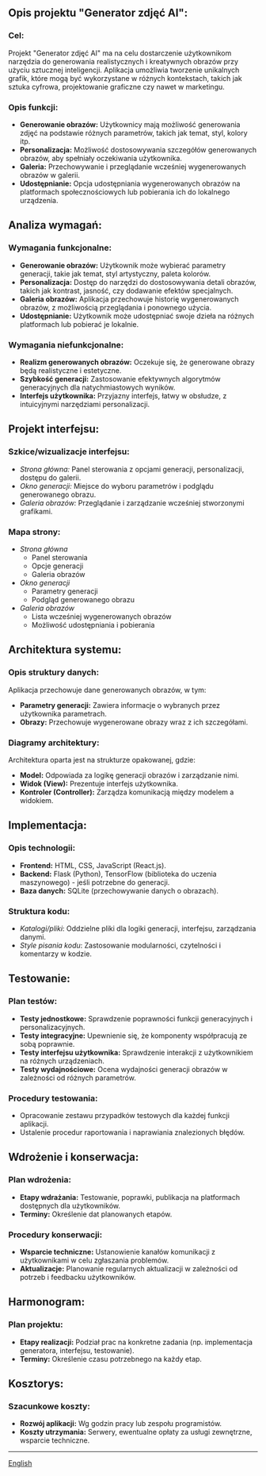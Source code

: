 ## Opis projektu "Generator zdjęć AI":

### Cel:

Projekt "Generator zdjęć AI" ma na celu dostarczenie użytkownikom narzędzia do generowania realistycznych i kreatywnych obrazów przy użyciu sztucznej inteligencji. Aplikacja umożliwia tworzenie unikalnych grafik, które mogą być wykorzystane w różnych kontekstach, takich jak sztuka cyfrowa, projektowanie graficzne czy nawet w marketingu.

### Opis funkcji:

- **Generowanie obrazów:** Użytkownicy mają możliwość generowania zdjęć na podstawie różnych parametrów, takich jak temat, styl, kolory itp.
- **Personalizacja:** Możliwość dostosowywania szczegółów generowanych obrazów, aby spełniały oczekiwania użytkownika.
- **Galeria:** Przechowywanie i przeglądanie wcześniej wygenerowanych obrazów w galerii.
- **Udostępnianie:** Opcja udostępniania wygenerowanych obrazów na platformach społecznościowych lub pobierania ich do lokalnego urządzenia.

## Analiza wymagań:

### Wymagania funkcjonalne:

- **Generowanie obrazów:** Użytkownik może wybierać parametry generacji, takie jak temat, styl artystyczny, paleta kolorów.
- **Personalizacja:** Dostęp do narzędzi do dostosowywania detali obrazów, takich jak kontrast, jasność, czy dodawanie efektów specjalnych.
- **Galeria obrazów:** Aplikacja przechowuje historię wygenerowanych obrazów, z możliwością przeglądania i ponownego użycia.
- **Udostępnianie:** Użytkownik może udostępniać swoje dzieła na różnych platformach lub pobierać je lokalnie.

### Wymagania niefunkcjonalne:

- **Realizm generowanych obrazów:** Oczekuje się, że generowane obrazy będą realistyczne i estetyczne.
- **Szybkość generacji:** Zastosowanie efektywnych algorytmów generacyjnych dla natychmiastowych wyników.
- **Interfejs użytkownika:** Przyjazny interfejs, łatwy w obsłudze, z intuicyjnymi narzędziami personalizacji.

## Projekt interfejsu:

### Szkice/wizualizacje interfejsu:

- *Strona główna:* Panel sterowania z opcjami generacji, personalizacji, dostępu do galerii.
- *Okno generacji:* Miejsce do wyboru parametrów i podglądu generowanego obrazu.
- *Galeria obrazów:* Przeglądanie i zarządzanie wcześniej stworzonymi grafikami.

### Mapa strony:

- *Strona główna*
    - Panel sterowania
    - Opcje generacji
    - Galeria obrazów
- *Okno generacji*
    - Parametry generacji
    - Podgląd generowanego obrazu
- *Galeria obrazów*
    - Lista wcześniej wygenerowanych obrazów
    - Możliwość udostępniania i pobierania

## Architektura systemu:

### Opis struktury danych:

Aplikacja przechowuje dane generowanych obrazów, w tym:

- **Parametry generacji:** Zawiera informacje o wybranych przez użytkownika parametrach.
- **Obrazy:** Przechowuje wygenerowane obrazy wraz z ich szczegółami.

### Diagramy architektury:

Architektura oparta jest na strukturze opakowanej, gdzie:

- **Model:** Odpowiada za logikę generacji obrazów i zarządzanie nimi.
- **Widok (View):** Prezentuje interfejs użytkownika.
- **Kontroler (Controller):** Zarządza komunikacją między modelem a widokiem.

## Implementacja:

### Opis technologii:

- **Frontend:** HTML, CSS, JavaScript (React.js).
- **Backend:** Flask (Python), TensorFlow (biblioteka do uczenia maszynowego) - jeśli potrzebne do generacji.
- **Baza danych:** SQLite (przechowywanie danych o obrazach).

### Struktura kodu:

- *Katalogi/pliki*: Oddzielne pliki dla logiki generacji, interfejsu, zarządzania danymi.
- *Style pisania kodu*: Zastosowanie modularności, czytelności i komentarzy w kodzie.

## Testowanie:

### Plan testów:

- **Testy jednostkowe:** Sprawdzenie poprawności funkcji generacyjnych i personalizacyjnych.
- **Testy integracyjne:** Upewnienie się, że komponenty współpracują ze sobą poprawnie.
- **Testy interfejsu użytkownika:** Sprawdzenie interakcji z użytkownikiem na różnych urządzeniach.
- **Testy wydajnościowe:** Ocena wydajności generacji obrazów w zależności od różnych parametrów.

### Procedury testowania:

- Opracowanie zestawu przypadków testowych dla każdej funkcji aplikacji.
- Ustalenie procedur raportowania i naprawiania znalezionych błędów.

## Wdrożenie i konserwacja:

### Plan wdrożenia:

- **Etapy wdrażania:** Testowanie, poprawki, publikacja na platformach dostępnych dla użytkowników.
- **Terminy:** Określenie dat planowanych etapów.

### Procedury konserwacji:

- **Wsparcie techniczne:** Ustanowienie kanałów komunikacji z użytkownikami w celu zgłaszania problemów.
- **Aktualizacje:** Planowanie regularnych aktualizacji w zależności od potrzeb i feedbacku użytkowników.

## Harmonogram:

### Plan projektu:

- **Etapy realizacji:** Podział prac na konkretne zadania (np. implementacja generatora, interfejsu, testowanie).
- **Terminy:** Określenie czasu potrzebnego na każdy etap.

## Kosztorys:

### Szacunkowe koszty:

- **Rozwój aplikacji:** Wg godzin pracy lub zespołu programistów.
- **Koszty utrzymania:** Serwery, ewentualne opłaty za usługi zewnętrzne, wsparcie techniczne.

---
[English](/README.md)